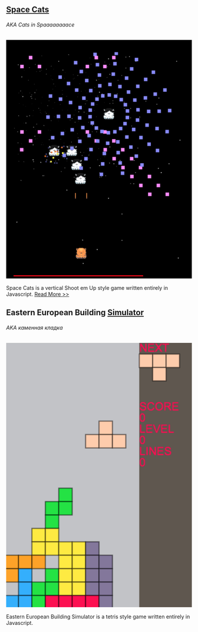 ## [Space Cats](https://soumam.github.io/space-cats)
###### *AKA Cats in Spaaaaaaaace*
[![space cats](img/space_cats.png "not to be confused with Swat Cats")](https://soumam.github.io/space-cats)


Space Cats is a vertical Shoot em Up style game written entirely in Javascript. [Read More >>](#spacecats-Intro)


## Eastern European Building [Simulator](https://soumam.github.io/eebs)
###### *AKA каменная кладка*
[![eebs](img/eebs.png "каменная кладка")](https://soumam.github.io/eebs)


Eastern European Building Simulator is a tetris style game written entirely in Javascript.
